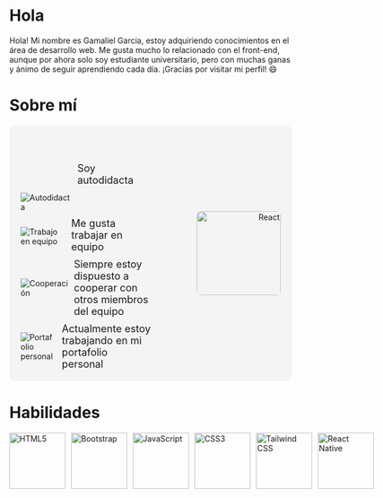 # Hola <Desarrolladores/>

Hola! Mi nombre es Gamaliel Garcia, estoy adquiriendo conocimientos en el área de desarrollo web. Me gusta mucho lo relacionado con el front-end, aunque por ahora solo soy estudiante universitario, pero con muchas ganas y ánimo de seguir aprendiendo cada día. ¡Gracias por visitar mi perfil! 😄

# Sobre mí

<div style="display: flex; align-items: center; justify-content: space-between; padding: 20px; background-color: #f4f4f4; border-radius: 10px;">
  <div style="flex: 1;">
    <ul style="list-style-type: none; padding: 0; margin: 0;">
      <li style="display: flex; align-items: center; margin-bottom: 10px;">
        <img src="https://img.icons8.com/color/24/000000/book.png" alt="Autodidacta" style="margin-right: 10px; vertical-align: middle; margin-top: 100px;">
        <span style="font-size: 18px;">Soy autodidacta</span>
      </li>
      <li style="display: flex; align-items: center; margin-bottom: 10px;">
        <img src="https://img.icons8.com/color/24/000000/teamwork.png" alt="Trabajo en equipo" style="margin-right: 10px; vertical-align: middle; margin-top: 5px;"> 
        <span style="font-size: 18px;">Me gusta trabajar en equipo</span>
      </li>
      <li style="display: flex; align-items: center; margin-bottom: 10px;">
        <img src="https://img.icons8.com/color/24/000000/handshake.png" alt="Cooperación" style="margin-right: 10px; vertical-align: middle; margin-top: 2px;"> 
        <span style="font-size: 18px;">Siempre estoy dispuesto a cooperar con otros miembros del equipo</span>
      </li>
      <li style="display: flex; align-items: center;">
        <img src="https://img.icons8.com/color/24/000000/telescope.png" alt="Portafolio personal" style="margin-right: 10px; vertical-align: middle; margin-top: 2px;"> 
        <span style="font-size: 18px;">Actualmente estoy trabajando en mi portafolio personal</span>
      </li>
    </ul>
  </div>
  <div style="flex: 1; text-align: right;">
    <img src="https://upload.wikimedia.org/wikipedia/commons/a/a7/React-icon.svg" alt="React" width="150" style="border-radius: 8px;">
  </div>
</div>



# Habilidades

<div style="display: flex; align-items: center;">
  <!-- HTML5 -->
  <img src="https://upload.wikimedia.org/wikipedia/commons/6/61/HTML5_logo_and_wordmark.svg" alt="HTML5" width="100" height="100" style="object-fit: contain; margin-right: 10px;">
  
  <!-- Bootstrap -->
  <img src="https://upload.wikimedia.org/wikipedia/commons/b/b2/Bootstrap_logo.svg" alt="Bootstrap" width="100" height="100" style="object-fit: contain; margin-right: 10px;">
  
  <!-- JavaScript -->
  <img src="https://upload.wikimedia.org/wikipedia/commons/6/6a/JavaScript-logo.png" alt="JavaScript" width="100" height="100" style="object-fit: contain; margin-right: 10px;">
  
  <!-- CSS3 -->
  <img src="https://upload.wikimedia.org/wikipedia/commons/d/d5/CSS3_logo_and_wordmark.svg" alt="CSS3" width="100" height="100" style="object-fit: contain; margin-right: 10px;">
  
  <!-- Tailwind CSS -->
  <img src="https://upload.wikimedia.org/wikipedia/commons/d/d5/Tailwind_CSS_Logo.svg" alt="Tailwind CSS" width="100" height="100" style="object-fit: contain; margin-right: 10px;">
  
  <!-- React Native -->
  <img src="https://upload.wikimedia.org/wikipedia/commons/a/a7/React-icon.svg" alt="React Native" width="100" height="100" style="object-fit: contain; margin-right: 10px;">
</div>



